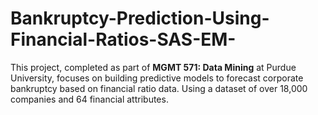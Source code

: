 # Bankruptcy-Prediction-Using-Financial-Ratios-SAS-EM-
This project, completed as part of **MGMT 571: Data Mining** at Purdue University, focuses on building predictive models to forecast corporate bankruptcy based on financial ratio data. Using a dataset of over 18,000 companies and 64 financial attributes.
